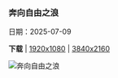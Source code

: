 ### 奔向自由之浪

日期：2025-07-09

**下载**  |  [1920x1080](https://cn.bing.com/th?id=OHR.BahamaBlues_ZH-CN8134624828_1920x1080.jpg)  |  [3840x2160](https://cn.bing.com/th?id=OHR.BahamaBlues_ZH-CN8134624828_UHD.jpg)

![奔向自由之浪](https://cn.bing.com/th?id=OHR.BahamaBlues_ZH-CN8134624828_1920x1080.jpg "巴哈马的绿松石色水域 (© BlueOrange Studio/Adobe Stock)")

